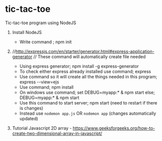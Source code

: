 # tic-tac-toe
 Tic-tac-toe program using NodeJS

1. Install NodeJS  
   - Write command ; npm init

2. //http://expressjs.com/en/starter/generator.html#express-application-generator
   // These command will automatically create file needed
   - Using express generator; npm install -g express-generator
   - To check either express already installed use command; express
   - Use command so it will create all the things needed in this program; express --view=ejs
   - Use command; npm install
   - On windows use command; set DEBUG=myapp:* & npm start
     else; DEBUG=myapp:* & npm start
   - Use this command to start server; npm start (need to restart if there is changes)
   - Instead use `nodemon app.js` OR `nodemon app` (changes automatically updated)

3. Tutorial Javascript 2D array - https://www.geeksforgeeks.org/how-to-create-two-dimensional-array-in-javascript/





